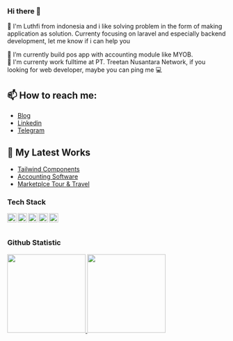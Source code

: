 ### Hi there 👋

<!--
**Azzammi/Azzammi** is a ✨ _special_ ✨ repository because its `README.md` (this file) appears on your GitHub profile.

Here are some ideas to get you started:

- 🔭 I’m currently working on ...
- 🌱 I’m currently learning ...
- 👯 I’m looking to collaborate on ...
- 🤔 I’m looking for help with ...
- 💬 Ask me about ...
- 📫 How to reach me: ...
- 😄 Pronouns: ...
- ⚡ Fun fact: ...
-->
🌱 I'm Luthfi from indonesia and i like solving problem in the form of making application as solution. Currenty focusing on laravel and especially backend development, let me know if i can help you

🌱 I’m currently build pos app with accounting module like MYOB.  
🔭 I'm currenty work fulltime at PT. Treetan Nusantara Network, if you looking for web developer, maybe you can ping me 💻
## 📫 How to reach me:
* [Blog](https://azzammi.com)
* [Linkedin](https://www.linkedin.com/in/azzammi/)
* [Telegram](http://t.me/luthfi_azzammi)

## :link: My Latest Works
* [Tailwind Components](https://tailwindcomponents.com/u/azzammi)
* [Accounting Software](http://bs.srw.tas2019-176.com/)
* [Marketplce Tour & Travel](https://treetan.com)

### Tech Stack
  <a href="#"><img align="left" alt="JavaScript" title="JavaScript" width="21px" src="https://upload.wikimedia.org/wikipedia/commons/9/99/Unofficial_JavaScript_logo_2.svg" /></a>
  <a href="https://nodejs.org/"><img align="left" alt="NodeJS" title="NodeJS" width="21px" src="https://seeklogo.com/images/N/nodejs-logo-FBE122E377-seeklogo.com.png" /></a>
  <a href="https://php.org/"><img align="left" alt="PHP" title="PHP" width="21px" src="https://upload.wikimedia.org/wikipedia/commons/thumb/2/27/PHP-logo.svg/330px-PHP-logo.svg.png" /></a>
  <a href="https://laravel.com/"><img align="left" alt="Laravel" title="Laravel (PHP Framework)" width="21px" src="https://upload.wikimedia.org/wikipedia/commons/thumb/9/9a/Laravel.svg/180px-Laravel.svg.png"/></a>
  <a href="https://hapi.dev/"><img align="left" alt="Hapi" title="Hapi (NodeJS HTTP Framework)" width="21px" src="https://avatars.githubusercontent.com/u/3774533?s=200&v=4" /></a>
  
  <br>
  <br>

### Github Statistic
<p align="left">
<a href="https://github.com/dimasmds">
  <img height="180em" src="https://github-readme-stats-eight-theta.vercel.app/api?username=Azzammi&show_icons=true&theme=algolia&include_all_commits=true&count_private=true"/>
  <img height="180em" src="https://github-readme-stats-eight-theta.vercel.app/api/top-langs/?username=Azzammi&layout=compact&langs_count=8&theme=algolia"/>
</a>
</p>

